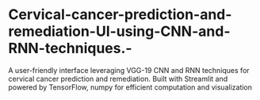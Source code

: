 # Cervical-cancer-prediction-and-remediation-UI-using-CNN-and-RNN-techniques.-
A user-friendly interface leveraging VGG-19 CNN and RNN techniques for cervical cancer prediction and remediation. Built with Streamlit and powered by TensorFlow, numpy for efficient computation and visualization
